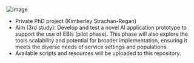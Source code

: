 ![image](https://github.com/user-attachments/assets/b7209471-7262-418f-a4aa-7635da3b8fbc)
- Private PhD project (Kimberley Strachan-Regan)
- Aim (3rd study): Develop and test a novel AI application prototype to support the use of EBIs (pilot phase). This phase will also explore the tools scalability and potential for broader implementation, ensuring it meets the diverse needs of service settings and populations. 
- Available scripts and resources will be uploaded to this repository. 
